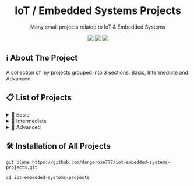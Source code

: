 <div id="start" align="center">
  <h1>IoT / Embedded Systems Projects</h1>
  <p>Many small projects related to IoT & Embedded Systems</p>
  <img src="https://img.shields.io/badge/espressif-E7352C?style=for-the-badge&logo=espressif&logoColor=white"/>
  <img src="https://img.shields.io/badge/Arduino-00979D?style=for-the-badge&logo=Arduino&logoColor=white"/>
  <img src="https://img.shields.io/badge/PlatformIO-F5822A.svg?style=for-the-badge&logo=PlatformIO&logoColor=white"/>
</div>

## ℹ️ About The Project
A collection of my projects grouped into 3 sections: Basic, Intermediate and Advanced.

## 📋 List of Projects
<details>
  <summary>👾 Basic</summary>
  <ul>
    <li>⭐ <a href="https://github.com/dangerose777/iot-embedded-systems-projects/tree/main/projects/basic/memory-game">Memory game (repeat after me)</a></li>
    <li><a href="https://github.com/dangerose777/iot-embedded-systems-projects/tree/main/projects/basic/tattoo-power-supply-prototype">Tattoo power supply (prototype with button and led)</a></li>
  </ul>
</details>

<details>
  <summary>💪 Intermediate</summary>
  <p>-</p>
</details>

<details>
  <summary>👺 Advanced</summary>
  <p>-</p>
</details>

## 🛠️ Installation of All Projects

```
git clone https://github.com/dangerose777/iot-embedded-systems-projects.git
```
```
cd iot-embedded-systems-projects
```